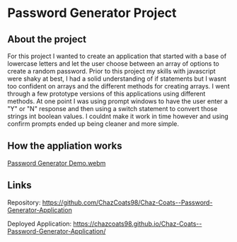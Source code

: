 # Password Generator Project
## About the project
  For this project I wanted to create an application that started with a base of lowercase letters and let the user choose between an array of options to create a random password. Prior to this project my skills with javascript were shaky at best, I had a solid understanding of if statements but I wasnt too confident on arrays and the different methods for creating arrays. I went through a few prototype versions of this applications using different methods. At one point I was using prompt windows to have the user enter a "Y" or "N" response and then using a switch statement to convert those strings int boolean values. I couldnt make it work in time however and using confirm prompts ended up being cleaner and more simple. 

## How the appliation works 
[Password Generator Demo.webm](https://github.com/ChazCoats98/Chaz-Coats--Password-Generator-Application/assets/134428862/55edf3a0-2078-457c-9e1b-0b725d58f5b1)





## Links
Repository: https://github.com/ChazCoats98/Chaz-Coats--Password-Generator-Application

Deployed Application: https://chazcoats98.github.io/Chaz-Coats--Password-Generator-Application/
